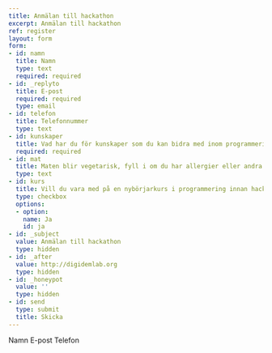 ```yaml
---
title: Anmälan till hackathon
excerpt: Anmälan till hackathon
ref: register
layout: form
form:
- id: namn
  title: Namn
  type: text
  required: required
- id: _replyto
  title: E-post
  required: required
  type: email
- id: telefon
  title: Telefonnummer
  type: text
- id: kunskaper
  title: Vad har du för kunskaper som du kan bidra med inom programmering, design, projektledning eller annat?
  required: required
- id: mat
  title: Maten blir vegetarisk, fyll i om du har allergier eller andra behov för maten
  type: text
- id: kurs
  title: Vill du vara med på en nybörjarkurs i programmering innan hackathonet?
  type: checkbox
  options:
  - option:
    name: Ja
    id: ja
- id: _subject
  value: Anmälan till hackathon
  type: hidden
- id: _after
  value: http://digidemlab.org
  type: hidden
- id: _honeypot
  value: ''
  type: hidden
- id: send
  type: submit
  title: Skicka
---
```


Namn
E-post
Telefon
